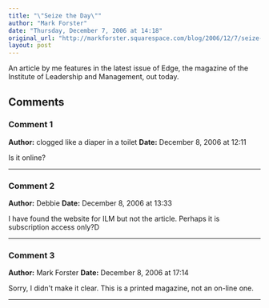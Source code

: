 ```yaml
---
title: "\"Seize the Day\""
author: "Mark Forster"
date: "Thursday, December 7, 2006 at 14:18"
original_url: "http://markforster.squarespace.com/blog/2006/12/7/seize-the-day.html"
layout: post
---
```


An article by me features in the latest issue of Edge, the magazine of the Institute of Leadership and Management, out today.

## Comments

### Comment 1
**Author:** clogged like a diaper in a toilet
**Date:** December 8, 2006 at 12:11

Is it online?

---

### Comment 2
**Author:** Debbie
**Date:** December 8, 2006 at 13:33

I have found the website for ILM but not the article. Perhaps it is subscription access only?D

---

### Comment 3
**Author:** Mark Forster
**Date:** December 8, 2006 at 17:14

Sorry, I didn't make it clear. This is a printed magazine, not an on-line one.

---
